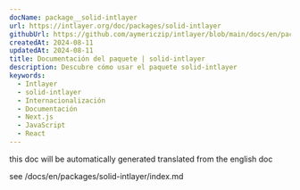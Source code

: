 ```yaml
---
docName: package__solid-intlayer
url: https://intlayer.org/doc/packages/solid-intlayer
githubUrl: https://github.com/aymericzip/intlayer/blob/main/docs/en/packages/solid-intlayer/index.md
createdAt: 2024-08-11
updatedAt: 2024-08-11
title: Documentación del paquete | solid-intlayer
description: Descubre cómo usar el paquete solid-intlayer
keywords:
  - Intlayer
  - solid-intlayer
  - Internacionalización
  - Documentación
  - Next.js
  - JavaScript
  - React
---
```


this doc will be automatically generated translated from the english doc

see /docs/en/packages/solid-intlayer/index.md

